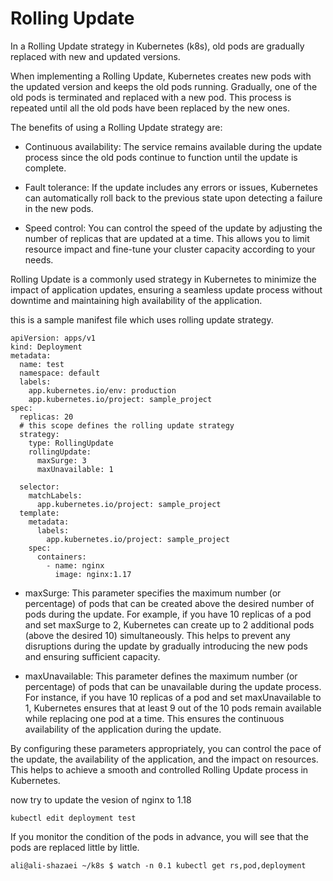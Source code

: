 # Rolling Update

In a Rolling Update strategy in Kubernetes (k8s), old pods are gradually replaced with new and updated versions.

When implementing a Rolling Update, Kubernetes creates new pods with the updated version and keeps the old pods running. Gradually, one of the old pods is terminated and replaced with a new pod. This process is repeated until all the old pods have been replaced by the new ones.

The benefits of using a Rolling Update strategy are:

-  Continuous availability: The service remains available during the update process since the old pods continue to function until the update is complete.

-  Fault tolerance: If the update includes any errors or issues, Kubernetes can automatically roll back to the previous state upon detecting a failure in the new pods.

-  Speed control: You can control the speed of the update by adjusting the number of replicas that are updated at a time. This allows you to limit resource impact and fine-tune your cluster capacity according to your needs.

Rolling Update is a commonly used strategy in Kubernetes to minimize the impact of application updates, ensuring a seamless update process without downtime and maintaining high availability of the application.

this is a sample manifest file which uses rolling update strategy.
```
apiVersion: apps/v1
kind: Deployment
metadata:
  name: test
  namespace: default
  labels:
    app.kubernetes.io/env: production
    app.kubernetes.io/project: sample_project
spec:
  replicas: 20
  # this scope defines the rolling update strategy 
  strategy:
    type: RollingUpdate
    rollingUpdate:
      maxSurge: 3
      maxUnavailable: 1

  selector:
    matchLabels:
      app.kubernetes.io/project: sample_project
  template:
    metadata:
      labels:
        app.kubernetes.io/project: sample_project
    spec:
      containers:
        - name: nginx
          image: nginx:1.17
```

-  maxSurge: This parameter specifies the maximum number (or percentage) of pods that can be created above the desired number of pods during the update. For example, if you have 10 replicas of a pod and set maxSurge to 2, Kubernetes can create up to 2 additional pods (above the desired 10) simultaneously. This helps to prevent any disruptions during the update by gradually introducing the new pods and ensuring sufficient capacity.

-  maxUnavailable: This parameter defines the maximum number (or percentage) of pods that can be unavailable during the update process. For instance, if you have 10 replicas of a pod and set maxUnavailable to 1, Kubernetes ensures that at least 9 out of the 10 pods remain available while replacing one pod at a time. This ensures the continuous availability of the application during the update.

By configuring these parameters appropriately, you can control the pace of the update, the availability of the application, and the impact on resources. This helps to achieve a smooth and controlled Rolling Update process in Kubernetes.


now try to update the vesion of nginx to 1.18 
```
kubectl edit deployment test
```
If you monitor the condition of the pods in advance, you will see that the pods are replaced little by little.
```
ali@ali-shazaei ~/k8s $ watch -n 0.1 kubectl get rs,pod,deployment
```
